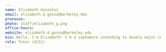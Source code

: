 ```yaml
---
name: Elizabeth Gonzalez
email: elizabeth.d.gonzo@berkeley.edu
pronouns: 
photo: staff/elizabeth_g.png
office-hours: 
website: elizabeth.d.gonzo@berkeley.edu
bio: Hello, I'm Elizabeth! I'm a sophomore intending to double major in Statistics and Psychology and maybe a minor in Data Science if the stars align. I love writing short stories, horror movies and horror attractions, reading Manhwa/Manga, and playing pickleball. Can't wait to work with you all!
role: Tutor (UCS1)
---
```

